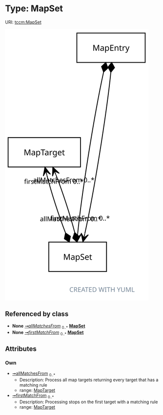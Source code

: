 
# Type: MapSet




URI: [tccm:MapSet](https://hotecosystem.org/tccm/MapSet)


![img](images/MapSet.svg)

## Referenced by class

 *  **None** *[➞allMatchesFrom](mapEntry__allMatchesFrom.md)*  <sub>0..*</sub>  **[MapSet](MapSet.md)**
 *  **None** *[➞firstMatchFrom](mapEntry__firstMatchFrom.md)*  <sub>0..*</sub>  **[MapSet](MapSet.md)**

## Attributes


### Own

 * [➞allMatchesFrom](mapSet__allMatchesFrom.md)  <sub>0..*</sub>
    * Description: Process all map targets returning every target that has a matching rule
    * range: [MapTarget](MapTarget.md)
 * [➞firstMatchFrom](mapSet__firstMatchFrom.md)  <sub>0..*</sub>
    * Description: Processing stops on the first target with a matching rule
    * range: [MapTarget](MapTarget.md)
